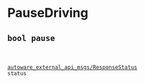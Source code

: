 # PauseDriving

## <div class="highlight"><pre><code>bool pause

<a href="../../../autoware_external_api_msgs/msg/ResponseStatus">autoware_external_api_msgs/ResponseStatus</a> status
</code></pre></div>
